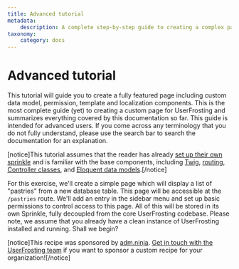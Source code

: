 ```yaml
---
title: Advanced tutorial
metadata:
    description: A complete step-by-step guide to creating a complex page for UserFrosting. We'll set up a new "Pastry" database table and data model, and implement a page that displays a sortable, searchable table of these entities.
taxonomy:
    category: docs
---
```


# Advanced tutorial

This tutorial will guide you to create a fully featured page including custom data model, permission, template and localization components. This is the most complete guide (yet) to creating a custom page for UserFrosting and summarizes everything covered by this documentation so far. This guide is intended for advanced users. If you come across any terminology that you do not fully understand, please use the search bar to search the documentation for an explanation.

[notice]This tutorial assumes that the reader has already [set up their own sprinkle](/sprinkles/first-site) and is familiar with the base components, including [Twig](/templating-with-twig), [routing](/routes-and-controllers/front-controller), [Controller classes](/routes-and-controllers/controller-classes), and [Eloquent data models](/database/overview).[/notice]

For this exercise, we'll create a simple page which will display a list of "pastries" from a new database table. This page will be accessible at the `/pastries` route. We'll add an entry in the sidebar menu and set up basic permissions to control access to this page. All of this will be stored in its own Sprinkle, fully decoupled from the core UserFrosting codebase. Please note, we assume that you already have a clean instance of UserFrosting installed and running. Shall we begin?

[notice]This recipe was sponsored by [adm.ninja](https://adm.ninja). [Get in touch with the UserFrosting team](https://chat.userfrosting.com) if you want to sponsor a custom recipe for your organization![/notice]
